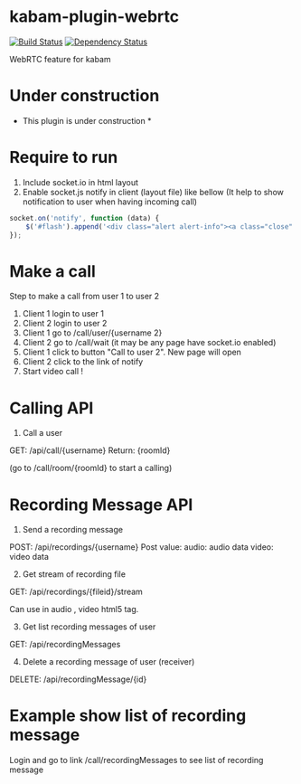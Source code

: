 # kabam-plugin-webrtc
[![Build Status](https://travis-ci.org/mykabam/kabam-plugin-webrtc.png?branch=fix-ci)](https://travis-ci.org/mykabam/kabam-plugin-webrtc)
[![Dependency Status](https://gemnasium.com/mykabam/kabam-plugin-webrtc.png)](https://gemnasium.com/mykabam/kabam-plugin-webrtc)

WebRTC feature for kabam

Under construction
==================

* This plugin is under construction *

Require to run
==============

1. Include socket.io in html layout
2. Enable socket.js notify in client (layout file) like bellow (It help to show notification to user when having incoming call)

```javascript
socket.on('notify', function (data) {
    $('#flash').append('<div class="alert alert-info"><a class="close" data-dismiss="alert">×</a><strong>'+data.message+'</strong></div>');
});
````

Make a call
===========

Step to make a call from user 1 to user 2

1. Client 1 login to user 1
2. Client 2 login to user 2
3. Client 1 go to /call/user/{username 2}
4. Client 2 go to /call/wait (it may be any page have socket.io enabled)
5. Client 1 click to button "Call to user 2". New page will open
6. Client 2 click to the link of notify
7. Start video call !

Calling API
===========

1. Call a user


  GET: /api/call/{username}
  Return: {roomId}

  (go to /call/room/{roomId} to start a calling)


Recording Message API
=====================

1. Send a recording message

  POST: /api/recordings/{username}
  Post value:
    audio: audio data 
    video: video data

2. Get stream of recording file
  
  GET: /api/recordings/{fileid}/stream

  Can use in audio , video html5 tag.

3. Get list recording messages of user
  
  GET: /api/recordingMessages

4. Delete a recording message of user (receiver)

  DELETE: /api/recordingMessage/{id}


Example show list of recording message
=======================================

Login and go to link /call/recordingMessages to see list of recording message